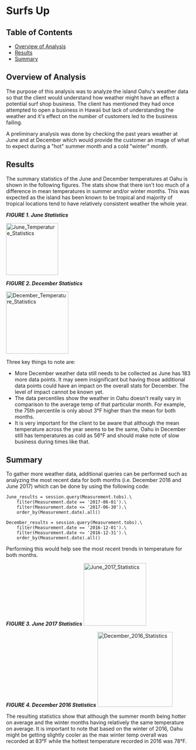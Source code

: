 # Surfs Up

## Table of Contents
- [Overview of Analysis](#overview-of-analysis)
- [Results](#results)
- [Summary](#summary)

## Overview of Analysis
The purpose of this analysis was to analyze the island Oahu's weather data so that the client would understand how weather might have an effect a potential surf shop business. The client has mentioned they had once attempted to open a business in Hawaii but lack of understanding the weather and it's effect on the number of customers led to the business failing.

A preliminary analysis was done by checking the past years weather at June and at December which would provide the customer an image of what to expect during a "hot" summer month and a cold "winter" month.

## Results
The summary statistics of the June and December temperatures at Oahu is shown in the following figures. The stats show that there isn't too much of a difference in mean temperatures in summer and/or winter months. This was expected as the island has been known to be tropical and majority of tropical locations tend to have relatively consistent weather the whole year.

**_FIGURE 1. June Statistics_**

<img width="142" alt="June_Temperature_Statistics" src="https://user-images.githubusercontent.com/86085601/131259826-c2ed936b-a063-4fe6-b213-b27b85dd036b.png">

**_FIGURE 2. December Statistics_**

<img width="170" alt="December_Temperature_Statistics" src="https://user-images.githubusercontent.com/86085601/131259830-218ac918-fbc8-4360-9d2b-9cf9f060992a.png">

Three key things to note are:
- More December weather data still needs to be collected as June has 183 more data points. It may seem insignificant but having those additional data points could have an impact on the overall stats for December. The level of impact cannot be known yet. 
- The data percentiles show the weather in Oahu doesn't really vary in comparison to the average temp of that particular month. For example, the 75th percentile is only about 3°F higher than the mean for both months.
- It is very important for the client to be aware that although the mean temperature across the year seems to be the same, Oahu in December still has temperatures as cold as 56°F and should make note of slow business during times like that.

## Summary
To gather more weather data, additional queries can be performed such as analyzing the most recent data for both months (i.e. December 2016 and June 2017) which can be done by using the following code:
```
June_results = session.query(Measurement.tobs).\
    filter(Measurement.date == '2017-06-01').\
    filter(Measurement.date <= '2017-06-30').\
    order_by(Measurement.date).all()
```
```
December_results = session.query(Measurement.tobs).\
    filter(Measurement.date == '2016-12-01').\
    filter(Measurement.date <= '2016-12-31').\
    order_by(Measurement.date).all()
```
Performing this would help see the most recent trends in temperature for both months. 

**_FIGURE 3. June 2017 Statistics_**
<img width="171" alt="June_2017_Statistics" src="https://user-images.githubusercontent.com/86085601/131268017-8b3048e1-fe88-4e73-b78a-789445414433.png">

**_FIGURE 4. December 2016 Statistics_**
<img width="205" alt="December_2016_Statistics" src="https://user-images.githubusercontent.com/86085601/131268021-77633cfb-19cd-445a-a357-6129f25f08ca.png">

The resulting statistics show that although the summer month being hotter on average and the winter months having relatively the same temperature on average. It is important to note that based on the winter of 2016, Oahu might be getting slightly cooler as the max winter temp overall was recorded at 83°F while the hottest temperature recorded in 2016 was 78°F.